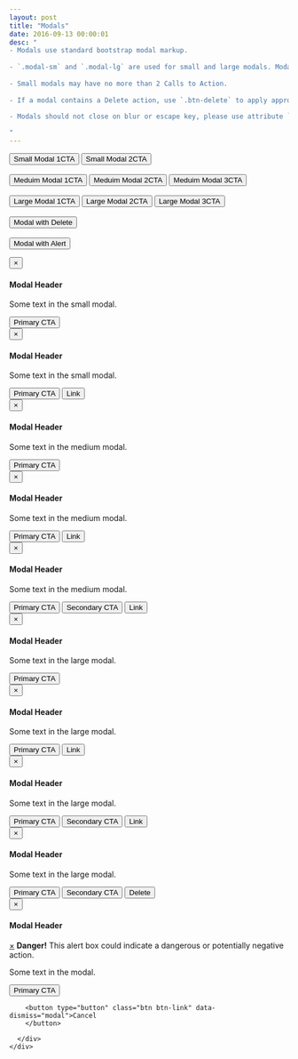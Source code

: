 ```yaml
---
layout: post
title: "Modals"
date: 2016-09-13 00:00:01
desc: "
- Modals use standard bootstrap modal markup.
       
- `.modal-sm` and `.modal-lg` are used for small and large modals. Modals are medium-sized by default.
       
- Small modals may have no more than 2 Calls to Action.
       
- If a modal contains a Delete action, use `.btn-delete` to apply appropriate styles and float it to the left.
    
- Modals should not close on blur or escape key, please use attribute `data-backdrop='static' data-keyboard='false'` in modal trigger markup or `backdrop: 'static', keyboard: false` as a JavaScript option.

"
---
```


<!-- Trigger the modal with a button -->
<button type="button" class="btn btn-primary btn-sm" data-toggle="modal" data-backdrop="static" data-keyboard="false" data-target="#smModal">Small Modal 1CTA
</button>
<button type="button" class="btn btn-primary btn-sm" data-toggle="modal" data-backdrop="static" data-keyboard="false"  data-target="#smModal2">Small Modal 2CTA
</button>
<br />
<br />
<button type="button" class="btn btn-primary btn-sm" data-toggle="modal" data-backdrop="static" data-keyboard="false"  data-target="#mdModal">Meduim Modal 1CTA
</button>
<button type="button" class="btn btn-primary btn-sm" data-toggle="modal" data-backdrop="static" data-keyboard="false"  data-target="#mdModal2">Meduim Modal 2CTA
</button>
<button type="button" class="btn btn-primary btn-sm" data-toggle="modal" data-backdrop="static" data-keyboard="false"  data-target="#mdModal3">Meduim Modal 3CTA
</button>
<br />
<br />
<button type="button" class="btn btn-primary btn-sm" data-toggle="modal" data-backdrop="static" data-keyboard="false"  data-target="#lgModal">Large Modal 1CTA
</button>
<button type="button" class="btn btn-primary btn-sm" data-toggle="modal" data-backdrop="static" data-keyboard="false"  data-target="#lgModal2">Large Modal 2CTA
</button>
<button type="button" class="btn btn-primary btn-sm" data-toggle="modal" data-backdrop="static" data-keyboard="false"  data-target="#lgModal3">Large Modal 3CTA
</button>
<br />
<br />
<button type="button" class="btn btn-primary btn-sm" data-toggle="modal" data-backdrop="static" data-keyboard="false"  data-target="#deleteModal">Modal with Delete
</button>
<br />
<br />
<button type="button" class="btn btn-primary btn-sm" data-toggle="modal" data-backdrop="static" data-keyboard="false"  data-target="#alertModal">Modal with Alert
</button>

<!-- Small Modal One CTA -->
<div id="smModal" class="modal fade" role="dialog">
  <div class="modal-dialog modal-sm">
    <!-- Modal content-->
    <div class="modal-content">
      <div class="modal-header">
        <button type="button" class="close" data-dismiss="modal">&times;</button>
        <h4 class="modal-title">Modal Header</h4>
      </div>
      <div class="modal-body">
        <p>Some text in the small modal.</p>
      </div>
      <div class="modal-footer">
        <button type="button" class="btn btn-primary">Primary CTA
        </button>
      </div>
    </div>
  </div>
</div>

<!-- Small Modal Two CTAs -->
<div id="smModal2" class="modal fade" role="dialog">
  <div class="modal-dialog modal-sm">
    <!-- Modal content-->
    <div class="modal-content">
      <div class="modal-header">
        <button type="button" class="close" data-dismiss="modal">&times;</button>
        <h4 class="modal-title">Modal Header</h4>
      </div>
      <div class="modal-body">
        <p>Some text in the small modal.</p>
      </div>
      <div class="modal-footer">
        <button type="button" class="btn btn-primary">Primary CTA
        </button>
        <button type="button" class="btn btn-link" data-dismiss="modal">Link
        </button>
      </div>
    </div>
  </div>
</div>

<!-- Medium Modal 1CTA -->
<div id="mdModal" class="modal fade" role="dialog">
  <div class="modal-dialog">
    <!-- Modal content-->
    <div class="modal-content">
      <div class="modal-header">
        <button type="button" class="close" data-dismiss="modal">&times;</button>
        <h4 class="modal-title">Modal Header</h4>
      </div>
      <div class="modal-body">
        <p>Some text in the medium modal.</p>
      </div>
      <div class="modal-footer">
        <button type="button" class="btn btn-primary">Primary CTA
        </button>
      </div>
    </div>
  </div>
</div>

<!-- Medium Modal 2CTA -->
<div id="mdModal2" class="modal fade" role="dialog">
  <div class="modal-dialog">
    <!-- Modal content-->
    <div class="modal-content">
      <div class="modal-header">
        <button type="button" class="close" data-dismiss="modal">&times;</button>
        <h4 class="modal-title">Modal Header</h4>
      </div>
      <div class="modal-body">
        <p>Some text in the medium modal.</p>
      </div>
      <div class="modal-footer">
        <button type="button" class="btn btn-primary">Primary CTA
        </button>
        <button type="button" class="btn btn-link">Link
        </button>
      </div>
    </div>
  </div>
</div>

<!-- Medium Modal 3CTA -->
<div id="mdModal3" class="modal fade" role="dialog">
  <div class="modal-dialog">
    <!-- Modal content-->
    <div class="modal-content">
      <div class="modal-header">
        <button type="button" class="close" data-dismiss="modal">&times;</button>
        <h4 class="modal-title">Modal Header</h4>
      </div>
      <div class="modal-body">
        <p>Some text in the medium modal.</p>
      </div>
      <div class="modal-footer">
        <button type="button" class="btn btn-primary">Primary CTA
        </button>
        <button type="button" class="btn btn-secondary">Secondary CTA
        </button>
        <button type="button" class="btn btn-link" data-dismiss="modal">Link
        </button>
      </div>
    </div>
  </div>
</div>

<!-- Large Modal 1CTA-->
<div id="lgModal" class="modal fade" role="dialog">
  <div class="modal-dialog modal-lg">
    <!-- Modal content-->
    <div class="modal-content">
      <div class="modal-header">
        <button type="button" class="close" data-dismiss="modal">&times;</button>
        <h4 class="modal-title">Modal Header</h4>
      </div>
      <div class="modal-body">
        <p>Some text in the large modal.</p>
      </div>
      <div class="modal-footer">
        <button type="button" class="btn btn-primary">Primary CTA
        </button>
      </div>
    </div>
  </div>
</div>

<!-- Large Modal 2CTA-->
<div id="lgModal2" class="modal fade" role="dialog">
  <div class="modal-dialog modal-lg">
    <!-- Modal content-->
    <div class="modal-content">
      <div class="modal-header">
        <button type="button" class="close" data-dismiss="modal">&times;</button>
        <h4 class="modal-title">Modal Header</h4>
      </div>
      <div class="modal-body">
        <p>Some text in the large modal.</p>
      </div>
      <div class="modal-footer">
        <button type="button" class="btn btn-primary">Primary CTA
        </button>
        <button type="button" class="btn btn-link">Link
        </button>
      </div>
    </div>
  </div>
</div>

<!-- Large Modal 3CTA-->
<div id="lgModal3" class="modal fade" role="dialog">
  <div class="modal-dialog modal-lg">
    <!-- Modal content-->
    <div class="modal-content">
      <div class="modal-header">
        <button type="button" class="close" data-dismiss="modal">&times;</button>
        <h4 class="modal-title">Modal Header</h4>
      </div>
      <div class="modal-body">
        <p>Some text in the large modal.</p>
      </div>
      <div class="modal-footer">
        <button type="button" class="btn btn-primary">Primary CTA
        </button>
        <button type="button" class="btn btn-secondary">Secondary CTA
        </button>
        <button type="button" class="btn btn-link" data-dismiss="modal">Link
        </button>
      </div>
    </div>
  </div>
</div>

<!-- Delete Button-->
<div id="deleteModal" class="modal fade" role="dialog">
  <div class="modal-dialog modal-lg">
    <!-- Modal content-->
    <div class="modal-content">
      <div class="modal-header">
        <button type="button" class="close" data-dismiss="modal">&times;</button>
        <h4 class="modal-title">Modal Header</h4>
      </div>
      <div class="modal-body">
        <p>Some text in the large modal.</p>
      </div>
      <div class="modal-footer">
        <button type="button" class="btn btn-primary">Primary CTA
        </button>
        <button type="button" class="btn btn-secondary">Secondary CTA
        </button>
        <button type="button" class="btn btn-delete" data-dismiss="modal">Delete
        </button>
      </div>
    </div>
  </div>
</div>

<!-- Alert Button-->
<div id="alertModal" class="modal fade" role="dialog">
  <div class="modal-dialog">
    <!-- Modal content-->
    <div class="modal-content">
      <div class="modal-header">
        <button type="button" class="close" data-dismiss="modal">&times;</button>
        <h4 class="modal-title">Modal Header</h4>
      </div>
      <div class="modal-body">
      <div class="alert alert-danger fade in">
      <a href="#" class="close" data-dismiss="alert" aria-label="close">&times;</a>
      <strong>Danger!</strong> 
      This alert box could indicate a dangerous or potentially negative action.
      </div>
        <p>Some text in the modal.</p>
      </div>
      <div class="modal-footer">
        <button type="button" class="btn btn-primary">Primary CTA
        </button>
       
        <button type="button" class="btn btn-link" data-dismiss="modal">Cancel
        </button>

      </div>
    </div>
  </div>
</div>